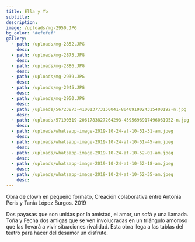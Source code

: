 ```yaml
---
title: Ella y Yo
subtitle:
description:
image: /uploads/mg-2950.JPG
bg_color: '#efefef'
gallery:
  - path: /uploads/mg-2852.JPG
    desc:
  - path: /uploads/mg-2875.JPG
    desc:
  - path: /uploads/mg-2886.JPG
    desc:
  - path: /uploads/mg-2939.JPG
    desc:
  - path: /uploads/mg-2945.JPG
    desc:
  - path: /uploads/mg-2950.JPG
    desc:
  - path: /uploads/56723873-410013773150041-8040919024315400192-n.jpg
    desc:
  - path: /uploads/57190319-2061783827264293-4595698917496061952-n.jpg
    desc:
  - path: /uploads/whatsapp-image-2019-10-24-at-10-51-31-am.jpeg
    desc:
  - path: /uploads/whatsapp-image-2019-10-24-at-10-51-45-am.jpeg
    desc:
  - path: /uploads/whatsapp-image-2019-10-24-at-10-52-01-am.jpeg
    desc:
  - path: /uploads/whatsapp-image-2019-10-24-at-10-52-18-am.jpeg
    desc:
  - path: /uploads/whatsapp-image-2019-10-24-at-10-52-35-am.jpeg
    desc:
---
```


Obra de clown en peque&ntilde;o formato, Creaci&oacute;n colaborativa entre Antonia Peris y Tania L&oacute;pez Burgos. 2019

Dos payasas que son unidas por la amistad, el amor, un sof&aacute; y una llamada. To&ntilde;a y Fecha dos amigas que se ven involucradas en un tri&aacute;ngulo amoroso que las llevar&aacute; a vivir situaciones rivalidad. Esta obra llega a las tablas del teatro para hacer del desamor un disfrute.